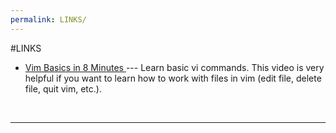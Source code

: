 ```yaml
---
permalink: LINKS/
---
```


#LINKS

* [Vim Basics in 8 Minutes ](https://youtu.be/ggSyF1SVFr4) ---
Learn basic vi commands.
This video is very helpful if you want to learn how to work with files in vim (edit file, delete file, quit vim, etc.).
<br>
<hr>
